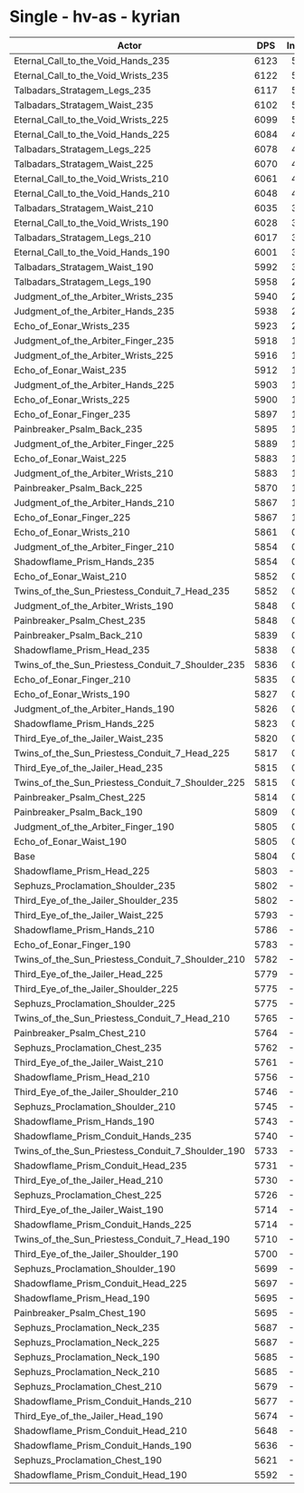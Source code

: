 # Single - hv-as - kyrian
| Actor | DPS | Increase |
|---|:---:|:---:|
|Eternal_Call_to_the_Void_Hands_235|6123|5.51%|
|Eternal_Call_to_the_Void_Wrists_235|6122|5.49%|
|Talbadars_Stratagem_Legs_235|6117|5.39%|
|Talbadars_Stratagem_Waist_235|6102|5.15%|
|Eternal_Call_to_the_Void_Wrists_225|6099|5.08%|
|Eternal_Call_to_the_Void_Hands_225|6084|4.82%|
|Talbadars_Stratagem_Legs_225|6078|4.73%|
|Talbadars_Stratagem_Waist_225|6070|4.59%|
|Eternal_Call_to_the_Void_Wrists_210|6061|4.43%|
|Eternal_Call_to_the_Void_Hands_210|6048|4.21%|
|Talbadars_Stratagem_Waist_210|6035|3.99%|
|Eternal_Call_to_the_Void_Wrists_190|6028|3.86%|
|Talbadars_Stratagem_Legs_210|6017|3.68%|
|Eternal_Call_to_the_Void_Hands_190|6001|3.41%|
|Talbadars_Stratagem_Waist_190|5992|3.24%|
|Talbadars_Stratagem_Legs_190|5958|2.66%|
|Judgment_of_the_Arbiter_Wrists_235|5940|2.36%|
|Judgment_of_the_Arbiter_Hands_235|5938|2.31%|
|Echo_of_Eonar_Wrists_235|5923|2.05%|
|Judgment_of_the_Arbiter_Finger_235|5918|1.98%|
|Judgment_of_the_Arbiter_Wrists_225|5916|1.93%|
|Echo_of_Eonar_Waist_235|5912|1.87%|
|Judgment_of_the_Arbiter_Hands_225|5903|1.71%|
|Echo_of_Eonar_Wrists_225|5900|1.66%|
|Echo_of_Eonar_Finger_235|5897|1.60%|
|Painbreaker_Psalm_Back_235|5895|1.57%|
|Judgment_of_the_Arbiter_Finger_225|5889|1.46%|
|Echo_of_Eonar_Waist_225|5883|1.37%|
|Judgment_of_the_Arbiter_Wrists_210|5883|1.37%|
|Painbreaker_Psalm_Back_225|5870|1.14%|
|Judgment_of_the_Arbiter_Hands_210|5867|1.09%|
|Echo_of_Eonar_Finger_225|5867|1.09%|
|Echo_of_Eonar_Wrists_210|5861|0.99%|
|Judgment_of_the_Arbiter_Finger_210|5854|0.88%|
|Shadowflame_Prism_Hands_235|5854|0.86%|
|Echo_of_Eonar_Waist_210|5852|0.84%|
|Twins_of_the_Sun_Priestess_Conduit_7_Head_235|5852|0.83%|
|Judgment_of_the_Arbiter_Wrists_190|5848|0.77%|
|Painbreaker_Psalm_Chest_235|5848|0.77%|
|Painbreaker_Psalm_Back_210|5839|0.61%|
|Shadowflame_Prism_Head_235|5838|0.60%|
|Twins_of_the_Sun_Priestess_Conduit_7_Shoulder_235|5836|0.56%|
|Echo_of_Eonar_Finger_210|5835|0.54%|
|Echo_of_Eonar_Wrists_190|5827|0.40%|
|Judgment_of_the_Arbiter_Hands_190|5826|0.38%|
|Shadowflame_Prism_Hands_225|5823|0.33%|
|Third_Eye_of_the_Jailer_Waist_235|5820|0.29%|
|Twins_of_the_Sun_Priestess_Conduit_7_Head_225|5817|0.24%|
|Third_Eye_of_the_Jailer_Head_235|5815|0.20%|
|Twins_of_the_Sun_Priestess_Conduit_7_Shoulder_225|5815|0.19%|
|Painbreaker_Psalm_Chest_225|5814|0.17%|
|Painbreaker_Psalm_Back_190|5809|0.09%|
|Judgment_of_the_Arbiter_Finger_190|5805|0.02%|
|Echo_of_Eonar_Waist_190|5805|0.02%|
|Base|5804|0.00%|
|Shadowflame_Prism_Head_225|5803|-0.01%|
|Sephuzs_Proclamation_Shoulder_235|5802|-0.02%|
|Third_Eye_of_the_Jailer_Shoulder_235|5802|-0.03%|
|Third_Eye_of_the_Jailer_Waist_225|5793|-0.19%|
|Shadowflame_Prism_Hands_210|5786|-0.30%|
|Echo_of_Eonar_Finger_190|5783|-0.35%|
|Twins_of_the_Sun_Priestess_Conduit_7_Shoulder_210|5782|-0.38%|
|Third_Eye_of_the_Jailer_Head_225|5779|-0.42%|
|Third_Eye_of_the_Jailer_Shoulder_225|5775|-0.48%|
|Sephuzs_Proclamation_Shoulder_225|5775|-0.50%|
|Twins_of_the_Sun_Priestess_Conduit_7_Head_210|5765|-0.66%|
|Painbreaker_Psalm_Chest_210|5764|-0.69%|
|Sephuzs_Proclamation_Chest_235|5762|-0.72%|
|Third_Eye_of_the_Jailer_Waist_210|5761|-0.73%|
|Shadowflame_Prism_Head_210|5756|-0.82%|
|Third_Eye_of_the_Jailer_Shoulder_210|5746|-0.99%|
|Sephuzs_Proclamation_Shoulder_210|5745|-1.01%|
|Shadowflame_Prism_Hands_190|5743|-1.04%|
|Shadowflame_Prism_Conduit_Hands_235|5740|-1.09%|
|Twins_of_the_Sun_Priestess_Conduit_7_Shoulder_190|5733|-1.21%|
|Shadowflame_Prism_Conduit_Head_235|5731|-1.26%|
|Third_Eye_of_the_Jailer_Head_210|5730|-1.27%|
|Sephuzs_Proclamation_Chest_225|5726|-1.34%|
|Third_Eye_of_the_Jailer_Waist_190|5714|-1.55%|
|Shadowflame_Prism_Conduit_Hands_225|5714|-1.55%|
|Twins_of_the_Sun_Priestess_Conduit_7_Head_190|5710|-1.62%|
|Third_Eye_of_the_Jailer_Shoulder_190|5700|-1.78%|
|Sephuzs_Proclamation_Shoulder_190|5699|-1.80%|
|Shadowflame_Prism_Conduit_Head_225|5697|-1.84%|
|Shadowflame_Prism_Head_190|5695|-1.86%|
|Painbreaker_Psalm_Chest_190|5695|-1.87%|
|Sephuzs_Proclamation_Neck_235|5687|-2.00%|
|Sephuzs_Proclamation_Neck_225|5687|-2.01%|
|Sephuzs_Proclamation_Neck_190|5685|-2.04%|
|Sephuzs_Proclamation_Neck_210|5685|-2.04%|
|Sephuzs_Proclamation_Chest_210|5679|-2.15%|
|Shadowflame_Prism_Conduit_Hands_210|5677|-2.18%|
|Third_Eye_of_the_Jailer_Head_190|5674|-2.23%|
|Shadowflame_Prism_Conduit_Head_210|5648|-2.68%|
|Shadowflame_Prism_Conduit_Hands_190|5636|-2.89%|
|Sephuzs_Proclamation_Chest_190|5621|-3.15%|
|Shadowflame_Prism_Conduit_Head_190|5592|-3.65%|
